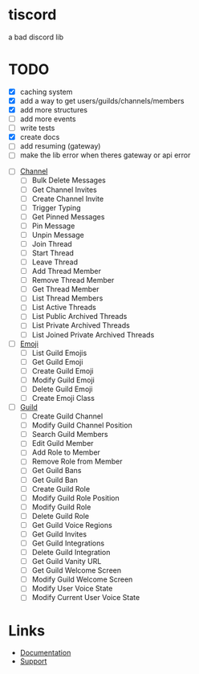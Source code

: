 # tiscord
a bad discord lib

# TODO
- [x] caching system
- [x] add a way to get users/guilds/channels/members
- [x] add more structures
- [ ] add more events
- [ ] write tests
- [x] create docs
- [ ] add resuming (gateway)
- [ ] make the lib error when theres gateway or api error

* [ ] [Channel](https://discord.com/developers/docs/resources/channel)
  * [ ] Bulk Delete Messages
  * [ ] Get Channel Invites
  * [ ] Create Channel Invite
  * [ ] Trigger Typing
  * [ ] Get Pinned Messages
  * [ ] Pin Message
  * [ ] Unpin Message
  * [ ] Join Thread
  * [ ] Start Thread
  * [ ] Leave Thread
  * [ ] Add Thread Member
  * [ ] Remove Thread Member
  * [ ] Get Thread Member
  * [ ] List Thread Members
  * [ ] List Active Threads
  * [ ] List Public Archived Threads
  * [ ] List Private Archived Threads
  * [ ] List Joined Private Archived Threads

* [ ] [Emoji](https://discord.com/developers/docs/resources/emoji)
  * [ ] List Guild Emojis
  * [ ] Get Guild Emoji
  * [ ] Create Guild Emoji
  * [ ] Modify Guild Emoji
  * [ ] Delete Guild Emoji
  * [ ] Create Emoji Class

* [ ] [Guild](https://discord.com/developers/docs/resources/guild)
  * [ ] Create Guild Channel
  * [ ] Modify Guild Channel Position
  * [ ] Search Guild Members
  * [ ] Edit Guild Member
  * [ ] Add Role to Member
  * [ ] Remove Role from Member
  * [ ] Get Guild Bans
  * [ ] Get Guild Ban
  * [ ] Create Guild Role
  * [ ] Modify Guild Role Position
  * [ ] Modify Guild Role
  * [ ] Delete Guild Role
  * [ ] Get Guild Voice Regions
  * [ ] Get Guild Invites
  * [ ] Get Guild Integrations
  * [ ] Delete Guild Integration
  * [ ] Get Guild Vanity URL
  * [ ] Get Guild Welcome Screen
  * [ ] Modify Guild Welcome Screen
  * [ ] Modify User Voice State
  * [ ] Modify Current User Voice State

# Links 
- [Documentation](https://tiscord.me/)
- [Support](https://discord.gg/exUr7bjRjb)

